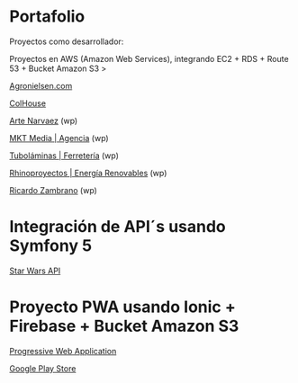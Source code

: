 # Portafolio
Proyectos como desarrollador:

Proyectos en AWS (Amazon Web Services), integrando EC2 + RDS + Route 53 + Bucket Amazon S3 >
<p><a href="https://agronielsen.com/" target="_blank">Agronielsen.com</a></p>
<p><a href="https://colhouse.com.co/" target="_blank">ColHouse</a></p>
<p><a href="https://artenarvaez.com/" target="_blank">Arte Narvaez</a> (wp)</p>
<p><a href="https://mktmedia.co/" target="_blank">MKT Media | Agencia</a> (wp)</p>
<p><a href="https://tubolaminas.com/" target="_blank">Tuboláminas | Ferretería</a> (wp)</p>
<p><a href="https://rhinoproyectos.co/" target="_blank">Rhinoproyectos | Energía Renovables</a> (wp)</p>
<p><a href="https://ricardozambrano.co/" target="_blank">Ricardo Zambrano</a> (wp)</p>

# Integración de API´s usando Symfony 5
<p><a href="http://52.214.163.186/symfonymovies/public/" target="_blank">Star Wars API</a></p>

# Proyecto PWA usando Ionic + Firebase + Bucket Amazon S3
<p><a href="https://bit.ly/3b0SrEa" target="_blank">Progressive Web Application</a></p>
<p><a href="https://play.google.com/store/apps/details?id=io.ionic.agronielsen&hl=es&gl=US" target="_blank">Google Play Store</a></p>
